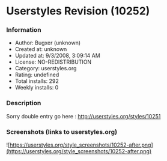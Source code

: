 # Userstyles Revision (10252)

### Information
- Author: Bugxer (unknown)
- Created at: unknown
- Updated at: 9/3/2008, 3:09:14 AM
- License: NO-REDISTRIBUTION
- Category: userstyles.org
- Rating: undefined
- Total installs: 292
- Weekly installs: 0


### Description
Sorry double entry go here : http://userstyles.org/styles/10251


### Screenshots (links to userstyles.org)
![https://userstyles.org/style_screenshots/10252-after.png](https://userstyles.org/style_screenshots/10252-after.png)


